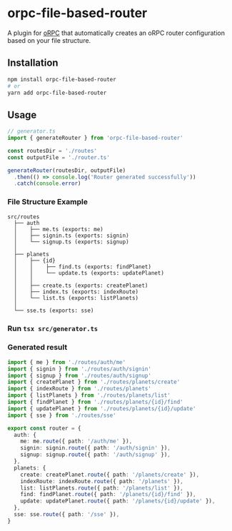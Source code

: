 # orpc-file-based-router

A plugin for [oRPC](https://orpc.unnoq.com) that automatically creates an oRPC router configuration based on your file structure.

## Installation

```bash
npm install orpc-file-based-router
# or
yarn add orpc-file-based-router
```

## Usage

```typescript
// generator.ts
import { generateRouter } from 'orpc-file-based-router'

const routesDir = './routes'
const outputFile = './router.ts'

generateRouter(routesDir, outputFile)
  .then(() => console.log('Router generated successfully'))
  .catch(console.error)
```

### File Structure Example

```                                                                                                              
src/routes
  ├── auth
  │    ├── me.ts (exports: me)
  │    ├── signin.ts (exports: signin)
  │    └── signup.ts (exports: signup)
  │
  ├── planets
  │    ├── {id}
  │    │    ├── find.ts (exports: findPlanet)
  │    │    └── update.ts (exports: updatePlanet)
  │    │
  │    ├── create.ts (exports: createPlanet)
  │    ├── index.ts (exports: indexRoute)
  │    └── list.ts (exports: listPlanets)
  │
  └── sse.ts (exports: sse)
```
### Run `tsx src/generator.ts `

### Generated result

```typescript
import { me } from './routes/auth/me'
import { signin } from './routes/auth/signin'
import { signup } from './routes/auth/signup'
import { createPlanet } from './routes/planets/create'
import { indexRoute } from './routes/planets'
import { listPlanets } from './routes/planets/list'
import { findPlanet } from './routes/planets/{id}/find'
import { updatePlanet } from './routes/planets/{id}/update'
import { sse } from './routes/sse'

export const router = {
  auth: {
    me: me.route({ path: '/auth/me' }),
    signin: signin.route({ path: '/auth/signin' }),
    signup: signup.route({ path: '/auth/signup' }),
  },
  planets: {
    create: createPlanet.route({ path: '/planets/create' }),
    indexRoute: indexRoute.route({ path: '/planets' }),
    list: listPlanets.route({ path: '/planets/list' }),
    find: findPlanet.route({ path: '/planets/{id}/find' }),
    update: updatePlanet.route({ path: '/planets/{id}/update' }),
  },
  sse: sse.route({ path: '/sse' }),
}
```

